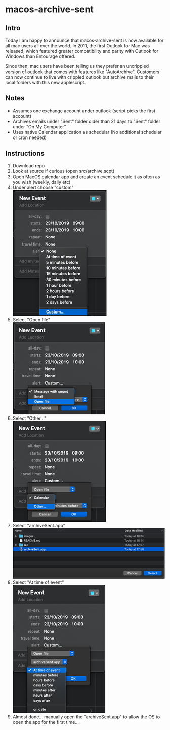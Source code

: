 # macos-archive-sent

## Intro

Today I am happy to announce that macos-archive-sent is now available for all mac users all over the world. In 2011, the first Outlook for Mac was released, which featured greater compatibility and parity with Outlook for Windows than Entourage offered.

Since then, mac users have been telling us they prefer an uncrippled version of outlook that comes with features like "AutoArchive". Customers can now continue to live with crippled outlook but archive mails to their local folders with this new applescript.

## Notes

- Assumes one exchange account under outlook (script picks the first account)
- Archives emails under "Sent" folder older than 21 days to "Sent" folder under "On My Computer"
- Uses native Calendar application as schedular (No additional schedular or cron needed)

## Instructions

1. Download repo
2. Look at source if curious (open src/archive.scpt)
3. Open MacOS calendar app and create an event schedule it as often as you wish (weekly, daily etc)
4. Under alert choose "custom"  
   ![Choose custom](images/01-custom.png)
5. Select "Open file"  
   ![Choose custom](images/02-openfile.png)
6. Select "Other..."  
   ![Choose custom](images/03-other.png)
7. Select "archiveSent.app"  
   ![Choose custom](images/04-archivesent.png)
8. Select "At time of event"  
   ![Choose custom](images/05-attimeofevent.png)
9. Almost done... manually open the "archiveSent.app" to allow the OS to open the app for the first time...
